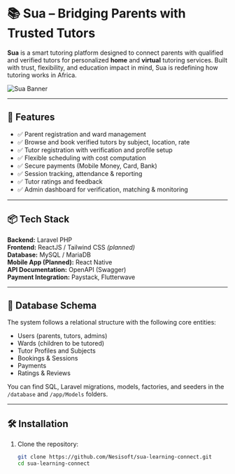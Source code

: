 # 📚 Sua – Bridging Parents with Trusted Tutors

**Sua** is a smart tutoring platform designed to connect parents with qualified and verified tutors for personalized **home** and **virtual** tutoring services. Built with trust, flexibility, and education impact in mind, Sua is redefining how tutoring works in Africa.

![Sua Banner](banner-image-url) <!-- Optional: Replace with your banner -->

---

## 🚀 Features

- ✅ Parent registration and ward management  
- ✅ Browse and book verified tutors by subject, location, rate  
- ✅ Tutor registration with verification and profile setup  
- ✅ Flexible scheduling with cost computation  
- ✅ Secure payments (Mobile Money, Card, Bank)  
- ✅ Session tracking, attendance & reporting  
- ✅ Tutor ratings and feedback  
- ✅ Admin dashboard for verification, matching & monitoring  

---

## 📦 Tech Stack

**Backend:** Laravel PHP  
**Frontend:** ReactJS / Tailwind CSS *(planned)*  
**Database:** MySQL / MariaDB  
**Mobile App (Planned):** React Native  
**API Documentation:** OpenAPI (Swagger)  
**Payment Integration:** Paystack, Flutterwave

---

## 🧱 Database Schema

The system follows a relational structure with the following core entities:

- Users (parents, tutors, admins)
- Wards (children to be tutored)
- Tutor Profiles and Subjects
- Bookings & Sessions
- Payments
- Ratings & Reviews

You can find SQL, Laravel migrations, models, factories, and seeders in the `/database` and `/app/Models` folders.

---

## 🛠 Installation

1. Clone the repository:
   ```bash
   git clone https://github.com/Nesisoft/sua-learning-connect.git
   cd sua-learning-connect

